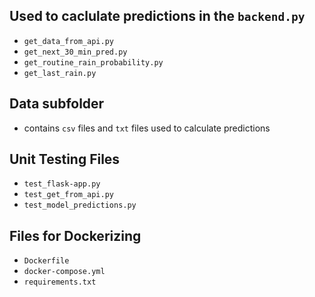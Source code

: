 ## Used to caclulate predictions in the `backend.py`

- `get_data_from_api.py`
- `get_next_30_min_pred.py`
- `get_routine_rain_probability.py`
- `get_last_rain.py`

## Data subfolder 

- contains `csv` files and `txt` files used to calculate predictions


## Unit Testing Files

- `test_flask-app.py`
- `test_get_from_api.py`
- `test_model_predictions.py`

## Files for Dockerizing
- `Dockerfile`
- `docker-compose.yml`
- `requirements.txt`
